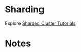 # Sharding

Explore [Sharded Cluster Tutorials](http://docs.mongodb.org/manual/administration/sharded-clusters/)

# Notes

